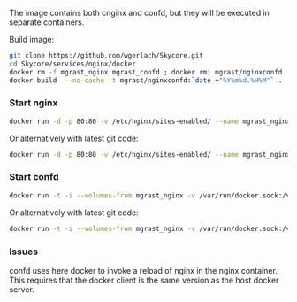 
The image contains both cnginx and confd, but they will be executed in separate containers.

Build image:
```bash
git clone https://github.com/wgerlach/Skycore.git
cd Skycore/services/nginx/docker
docker rm -f mgrast_nginx mgrast_confd ; docker rmi mgrast/nginxconfd
docker build  --no-cache -t mgrast/nginxconfd:`date +"%Y%m%d.%H%M"` .
```

### Start nginx
```bash
docker run -d -p 80:80 -v /etc/nginx/sites-enabled/ --name mgrast_nginx mgrast/nginxconfd /usr/sbin/nginx -c /Skycore/services/nginx/nginx.conf
```
Or alternatively with latest git code:
```bash
docker run -d -p 80:80 -v /etc/nginx/sites-enabled/ --name mgrast_nginx mgrast/nginxconfd bash -c 'cd Skycore && git pull && /usr/sbin/nginx -c /Skycore/services/nginx/nginx.conf'
```

### Start confd
```bash
docker run -t -i --volumes-from mgrast_nginx -v /var/run/docker.sock:/var/run/docker.sock --name mgrast_confd mgrast/nginxconfd /Skycore/services/nginx/confd/run_confd.sh
```
Or alternatively with latest git code:
```bash
docker run -t -i --volumes-from mgrast_nginx -v /var/run/docker.sock:/var/run/docker.sock --name mgrast_confd mgrast/nginxconfd bash -c 'cd Skycore && git pull && /Skycore/services/nginx/confd/run_confd.sh'
```

### Issues
confd uses here docker to invoke a reload of nginx in the nginx container. This requires that the docker client is the same version as the host docker server.
